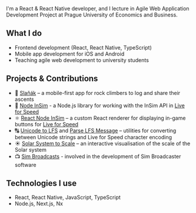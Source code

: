 I'm a React & React Native developer, and I lecture in Agile Web Application Development Project at Prague University of Economics and Business.

## What I do
- Frontend development (React, React Native, TypeScript)
- Mobile app development for iOS and Android
- Teaching agile web development to university students

## Projects & Contributions

- 🧗 [Slaňák](https://www.slanak.cz) – a mobile-first app for rock climbers to log and share their ascents
- 🔧 [Node InSim](https://github.com/simbroadcasts/node-insim) - a Node.js library for working with the InSim API in [Live for Speed](https://www.lfs.net)
- ⚛️ [React Node InSim](https://github.com/simbroadcasts/react-node-insim) – a custom React renderer for displaying in-game buttons for [Live for Speed](https://www.lfs.net)
- 🔠 [Unicode to LFS](https://github.com/simbroadcasts/unicode-to-lfs) and [Parse LFS Message](https://github.com/simbroadcasts/parse-lfs-message) – utilities for converting between Unicode strings and Live for Speed character encoding
- ☀️ [Solar System to Scale](https://mkapal.github.io/solar-system/) – an interactive visualisation of the scale of the Solar system
- 📺 [Sim Broadcasts](https://simbroadcasts.tv/) - involved in the development of Sim Broadcaster software

## Technologies I use
- React, React Native, JavaScript, TypeScript
- Node.js, Next.js, Nx
